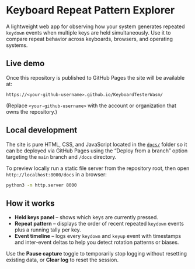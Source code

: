 # Keyboard Repeat Pattern Explorer

A lightweight web app for observing how your system generates repeated
`keydown` events when multiple keys are held simultaneously. Use it to compare
repeat behavior across keyboards, browsers, and operating systems.

## Live demo

Once this repository is published to GitHub Pages the site will be available at:

```
https://<your-github-username>.github.io/KeyboardTesterWasm/
```

(Replace `<your-github-username>` with the account or organization that owns the
repository.)

## Local development

The site is pure HTML, CSS, and JavaScript located in the [`docs/`](docs)
folder so it can be deployed via GitHub Pages using the “Deploy from a branch”
option targeting the `main` branch and `/docs` directory.

To preview locally run a static file server from the repository root, then open
`http://localhost:8000/docs` in a browser:

```bash
python3 -m http.server 8000
```

## How it works

* **Held keys panel** – shows which keys are currently pressed.
* **Repeat pattern** – displays the order of recent repeated `keydown` events
  plus a running tally per key.
* **Event timeline** – logs every `keydown` and `keyup` event with timestamps and
  inter-event deltas to help you detect rotation patterns or biases.

Use the **Pause capture** toggle to temporarily stop logging without resetting
existing data, or **Clear log** to reset the session.

